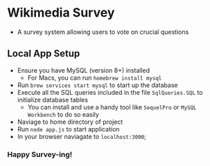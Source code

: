 # Wikimedia Survey
- A survey system allowing users to vote on crucial questions

## Local App Setup
- Ensure you have MySQL (version 8+) installed
	- For Macs, you can run `homebrew install mysql`
- Run `brew services start mysql` to start up the database
- Execute all the SQL queries included in the file `SqlQueries.SQL` to initialize database tables
	- You can install and use a handy tool like `SequelPro` or `MySQL Workbench` to do so easily
- Naviage to home directory of project
- Run `node app.js` to start application
- In your browser naviagate to `localhost:3000`;

### Happy Survey-ing!
